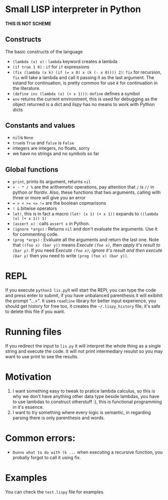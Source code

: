 # Small LISP interpreter in Python

#### THIS IS NOT SCHEME

## Constructs

The basic constructs of the language

* `(lambda (x) x)` : `lambda` keyword creates a lambda
* `(if true 1 0)` : `if` for `if` expressions
* `(fix (lambda (x k) (if (= x 0) x (k (- x 0)))) 2)`: `fix` for recursion, `fix` will take a lambda and call it passing it as the last argument. The `k`stand for continuation, is pretty common for use _k_ for continuation in the literature.
* `(define inc (lambda (x) (+ x 1)))`: `define` defines a symbol
* `env` returns the current environment, this is used for debugging as the object returned is a dict and _lispy_ has no means to work with Python dicts

## Constants and values

* `nil`is `None`
* `true`is `True` and `false` is `False`
* integers are integers, no floats, sorry
* we have no strings and no symbols so far

## Global functions

* `print`, prints its argument, returns  `nil`
* `+ - * / %` are the arithemetic operations, pay attention that `/` is `//` in python or flordiv. Also, these functions that two arguments, calling with three or more will give you an error
* `= > < >= <= !=` are the boolean copmarisons
* `! &` bitwise operators
* `let!`, this is in fact a macro `(let! (x 1) (+ x 1))` expands to `((lambda (x) (+ x 1)) 1)`
* `(assert x)` : calls `assert x` in Python.
* `(ignore *args)` : Returns `nil` and don't evaluate the arguments. Use it for commenting code.
* `(prog *args)` : Evaluate all the arguments and return the last one. Note that `((foo x) (bar y))` means _Execute `(foo x)`, then apply it's result to `(bar y)`_. If you need _Execute `(foo x)`, ignore it's result and then execute `(bar y)`_ then you need to write `(prog (foo x) (bar y))`.

# REPL

If you execute `python3 lis.py`it will start the REPl, you can type the code and press enter to submit, if you have unbalanced parenthesis it will exibihit the prompt "...>". It uses `readline` library for better input experience, you should get history for free too, it creates the `~/.lispy_history` file, it's safe to delete this file if you want.

# Running files

If you redirect the input to `lis.py` it will interpret the whole thing as a single string and execute the code. It will not print intermediary resulst so you may want to use print to see the results.

# Motivation

1. I want something easy to tweak to pratice lambda calculus, so this
   is why we don't have anything other data type beside lambdas, you
   have to use lambdas to construct otherstuff :), this is functional
   programming in it's essence.
2. I want to try something where every logic is semantic, in regarding
   parsing there is only parenthesis and words.

# Common errors:

* `Dunno what to do with (k ...` when executing a recursive function, you probally forgot to call it using fix.

# Examples

You can check the `test.lispy` file for examples.
